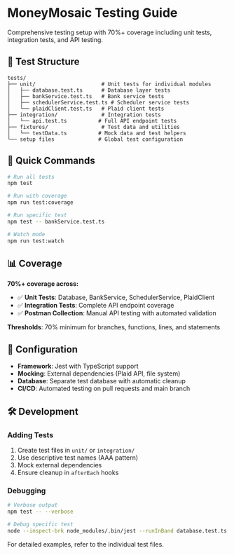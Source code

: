 # MoneyMosaic Testing Guide

Comprehensive testing setup with 70%+ coverage including unit tests, integration tests, and API testing.

## 🧪 Test Structure

```
tests/
├── unit/                     # Unit tests for individual modules
│   ├── database.test.ts      # Database layer tests
│   ├── bankService.test.ts   # Bank service tests
│   ├── schedulerService.test.ts # Scheduler service tests
│   └── plaidClient.test.ts   # Plaid client tests
├── integration/              # Integration tests
│   └── api.test.ts          # Full API endpoint tests
├── fixtures/                 # Test data and utilities
│   └── testData.ts          # Mock data and test helpers
└── setup files              # Global test configuration
```

## 🚀 Quick Commands

```bash
# Run all tests
npm test

# Run with coverage
npm run test:coverage

# Run specific test
npm test -- bankService.test.ts

# Watch mode
npm run test:watch
```

## 📊 Coverage

**70%+ coverage across:**

- ✅ **Unit Tests**: Database, BankService, SchedulerService, PlaidClient
- ✅ **Integration Tests**: Complete API endpoint coverage
- ✅ **Postman Collection**: Manual API testing with automated validation

**Thresholds**: 70% minimum for branches, functions, lines, and statements

## 🔧 Configuration

- **Framework**: Jest with TypeScript support
- **Mocking**: External dependencies (Plaid API, file system)
- **Database**: Separate test database with automatic cleanup
- **CI/CD**: Automated testing on pull requests and main branch

## 🛠️ Development

### Adding Tests

1. Create test files in `unit/` or `integration/`
2. Use descriptive test names (AAA pattern)
3. Mock external dependencies
4. Ensure cleanup in `afterEach` hooks

### Debugging

```bash
# Verbose output
npm test -- --verbose

# Debug specific test
node --inspect-brk node_modules/.bin/jest --runInBand database.test.ts
```

For detailed examples, refer to the individual test files.
